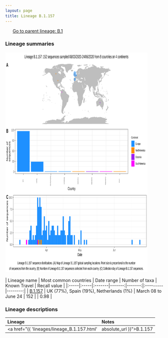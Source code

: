 ```yaml
---
layout: page
title: Lineage B.1.157
---
```




<p>
<ul class="actions small">
	 <a href="{{ 'lineages/lineage_B.1.html' | absolute_url }}" class="button special fit">Go to parent lineage: B.1</a>
</ul>
</p>
<h3> Lineage summaries</h3>

<img src="../assets/images/B.1.157.svg" alt="B.1.157 lineage summary figure" width="90%" height="700px" />


| Lineage name | Most common countries | Date range | Number of taxa | Known Travel | Recall value |
|:-----|:-----|:-------|-------:|-------:|:---------|--------:|
| <a href="{{ 'lineages/lineage_B.1.157.html' | absolute_url }}">B.1.157</a> | UK (77%), Spain (19%), Netherlands (1%) | March 08 to June 24 | 152 |  | 0.98 |

<h3>Lineage descriptions</h3>

| Lineage | Notes |
|:-----|:-----|
| <a href="{{ 'lineages/lineage_B.1.157.html' | absolute_url }}">B.1.157</a> | UK lineage with some European sequences |


